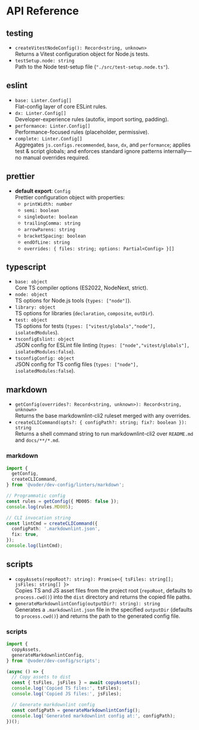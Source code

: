 # API Reference

## testing

- `createVitestNodeConfig(): Record<string, unknown>`  
  Returns a Vitest configuration object for Node.js tests.
- `testSetup.node: string`  
  Path to the Node test-setup file (`"./src/test-setup.node.ts"`).

## eslint

- `base: Linter.Config[]`  
  Flat-config layer of core ESLint rules.
- `dx: Linter.Config[]`  
  Developer-experience rules (autofix, import sorting, padding).
- `performance: Linter.Config[]`  
  Performance-focused rules (placeholder, permissive).
- `complete: Linter.Config[]`  
  Aggregates `js.configs.recommended`, `base`, `dx`, and `performance`; applies test & script globals; and enforces standard ignore patterns internally—no manual overrides required.

## prettier

- **default export**: `Config`  
  Prettier configuration object with properties:
  - `printWidth: number`
  - `semi: boolean`
  - `singleQuote: boolean`
  - `trailingComma: string`
  - `arrowParens: string`
  - `bracketSpacing: boolean`
  - `endOfLine: string`
  - `overrides: { files: string; options: Partial<Config> }[]`

## typescript

- `base: object`  
  Core TS compiler options (ES2022, NodeNext, strict).
- `node: object`  
  TS options for Node.js tools (`types: ["node"]`).
- `library: object`  
  TS options for libraries (`declaration`, `composite`, `outDir`).
- `test: object`  
  TS options for tests (`types: ["vitest/globals","node"], isolatedModules`).
- `tsconfigEslint: object`  
  JSON config for ESLint file linting (`types: ["node","vitest/globals"], isolatedModules:false`).
- `tsconfigConfig: object`  
  JSON config for TS config files (`types: ["node"], isolatedModules:false`).

## markdown

- `getConfig(overrides?: Record<string, unknown>): Record<string, unknown>`  
  Returns the base markdownlint-cli2 ruleset merged with any overrides.
- `createCLICommand(opts?: { configPath?: string; fix?: boolean }): string`  
  Returns a shell command string to run markdownlint-cli2 over `README.md` and `docs/**/*.md`.

### markdown

```ts
import {
  getConfig,
  createCLICommand,
} from '@voder/dev-config/linters/markdown';

// Programmatic config
const rules = getConfig({ MD005: false });
console.log(rules.MD005);

// CLI invocation string
const lintCmd = createCLICommand({
  configPath: '.markdownlint.json',
  fix: true,
});
console.log(lintCmd);
```

## scripts

- `copyAssets(repoRoot?: string): Promise<{ tsFiles: string[]; jsFiles: string[] }>`  
  Copies TS and JS asset files from the project root (`repoRoot`, defaults to `process.cwd()`) into the `dist` directory and returns the copied file paths.
- `generateMarkdownlintConfig(outputDir?: string): string`  
  Generates a `.markdownlint.json` file in the specified `outputDir` (defaults to `process.cwd()`) and returns the path to the generated config file.

### scripts

```ts
import {
  copyAssets,
  generateMarkdownlintConfig,
} from '@voder/dev-config/scripts';

(async () => {
  // Copy assets to dist
  const { tsFiles, jsFiles } = await copyAssets();
  console.log('Copied TS files:', tsFiles);
  console.log('Copied JS files:', jsFiles);

  // Generate markdownlint config
  const configPath = generateMarkdownlintConfig();
  console.log('Generated markdownlint config at:', configPath);
})();
```
